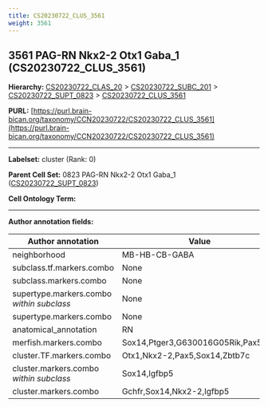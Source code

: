 ```yaml
---
title: CS20230722_CLUS_3561
weight: 3561
---
```

## 3561 PAG-RN Nkx2-2 Otx1 Gaba_1 (CS20230722_CLUS_3561)
<b>Hierarchy: </b>
[CS20230722_CLAS_20](../CS20230722_CLAS_20) >
[CS20230722_SUBC_201](../CS20230722_SUBC_201) >
[CS20230722_SUPT_0823](../CS20230722_SUPT_0823) >
[CS20230722_CLUS_3561](../CS20230722_CLUS_3561)

**PURL:** [https://purl.brain-bican.org/taxonomy/CCN20230722/CS20230722_CLUS_3561](https://purl.brain-bican.org/taxonomy/CCN20230722/CS20230722_CLUS_3561)

---


**Labelset:** cluster (Rank: 0)

**Parent Cell Set:** 0823 PAG-RN Nkx2-2 Otx1 Gaba_1 ([CS20230722_SUPT_0823](../CS20230722_SUPT_0823))



**Cell Ontology Term:** 

[MARKER GENES.]: #


---

[TRANSFERRED ANNOTATIONS.]: #


[AUTHOR ANNOTATION FIELDS.]: #


**Author annotation fields:**

| Author annotation | Value |
|-------------------|-------|
|neighborhood|MB-HB-CB-GABA|
|subclass.tf.markers.combo|None|
|subclass.markers.combo|None|
|supertype.markers.combo _within subclass_|None|
|supertype.markers.combo|None|
|anatomical_annotation|RN|
|merfish.markers.combo|Sox14,Ptger3,G630016G05Rik,Pax5,Prlr|
|cluster.TF.markers.combo|Otx1,Nkx2-2,Pax5,Sox14,Zbtb7c|
|cluster.markers.combo _within subclass_|Sox14,Igfbp5|
|cluster.markers.combo|Gchfr,Sox14,Nkx2-2,Igfbp5|

